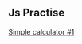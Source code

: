 ## Js Practise

[Simple calculator #1]( https://dariyaleleka.github.io/js/Calculator/ "my first work")
